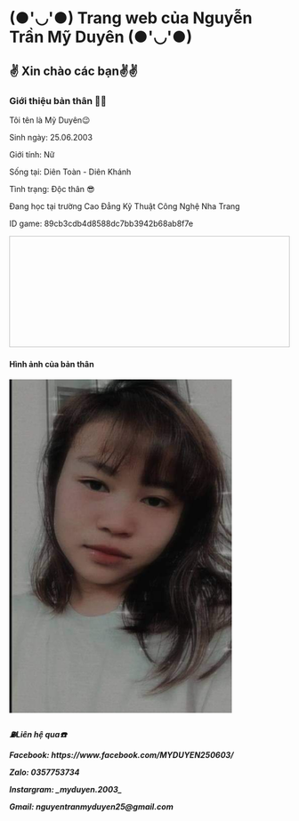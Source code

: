 
  <html>
  <head>
	  <h1> (●'◡'●) Trang web của Nguyễn Trần Mỹ Duyên (●'◡'●)</h1>
	  <meta charset="utf-8">
</head>
<body>
	<h2>✌️ Xin chào các bạn✌️✌️ </h2>
	<h3>Giới thiệu bản thân 🙋‍♀️</h3>
        <p>Tôi tên là Mỹ Duyên😉 </p>
	<p>Sinh ngày: 25.06.2003</p>
	<p>Giới tính: Nữ</p>
	<p>Sống tại: Diên Toàn - Diên Khánh</p>
	<P>Tình trạng: Độc thân 😎</p>
	<p>Đang học tại trường Cao Đẳng Kỹ Thuật Công Nghệ Nha Trang</p>
	<p> ID game: 89cb3cdb4d8588dc7bb3942b68ab8f7e </p>
	<img scr="277460798_1056079855020629_2316965843871362634_n.jpg" width="600" height="200" />
	<h4> Hình ảnh của bản thân</h4>
       <img src="271652843_652429902446767_453189311942881898_n.jpg" width="400" height="600" />
	<h5> ⛽Liên hệ qua☎️
		<p> Facebook: https://www.facebook.com/MYDUYEN250603/ </p>
		<p> Zalo: 0357753734 </p>
		<p> Instargram: _myduyen.2003_ </p>
		<p> Gmail: nguyentranmyduyen25@gmail.com</p>
</body>
</html>
  
  
  
 
   
